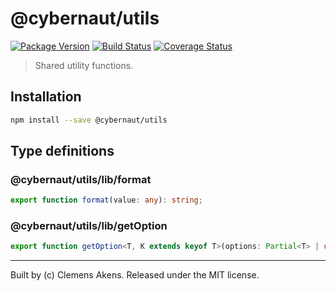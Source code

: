 # @cybernaut/utils

[![Package Version][npm-cybernaut-utils-badge]][npm-cybernaut-utils]
[![Build Status][travis-ci-badge]][travis-ci]
[![Coverage Status][coveralls-badge]][coveralls]

> Shared utility functions.

## Installation

```sh
npm install --save @cybernaut/utils
```

## Type definitions

### @cybernaut/utils/lib/format

```ts
export function format(value: any): string;
```

### @cybernaut/utils/lib/getOption

```ts
export function getOption<T, K extends keyof T>(options: Partial<T> | undefined, key: K, defaultValue: T[K]): T[K];
```

---
Built by (c) Clemens Akens. Released under the MIT license.

[coveralls]: https://coveralls.io/github/clebert/cybernaut?branch=master
[coveralls-badge]: https://coveralls.io/repos/github/clebert/cybernaut/badge.svg?branch=master
[npm-cybernaut-utils]: https://www.npmjs.com/package/@cybernaut/utils
[npm-cybernaut-utils-badge]: https://img.shields.io/npm/v/@cybernaut/utils.svg
[travis-ci]: https://travis-ci.org/clebert/cybernaut
[travis-ci-badge]: https://travis-ci.org/clebert/cybernaut.svg?branch=master
